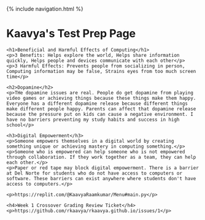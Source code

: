 {% include navigation.html %}

<html>
  <head><title>Page 1</title></head>
  <body>
    <h1>Kaavya's Test Prep Page</h1>
  


    <h1>Beneficial and Harmful Effects of Computing</h1>
    <p>3 Benefits: Helps explore the world, Helps share information quickly, Helps people and devices communicate with each other</p>
    <p>3 Harmful Effects: Prevents people from socializing in person, Computing information may be false, Strains eyes from too much screen time</p>
    
    <h2>Dopamine</h2>
    <p>THe dopamine issues are real. People do get dopamine from playing video games or achieving things because these things make them happy. Everyone has a different dopamine release because different things make different people happy. Parents can affect that dopamine release because the pressure put on kids can cause a negative environment. I have no barriers preventing my study habits and success in high school</p>

    <h3>Digital Empowerment</h3>
    <p>Someone empowers themselves in a digital world by creating something unique or achieving mastery in computing something.</p>
    <p>Someone who is empowered can help someone who is not empowered through collaboration. If they work together as a team, they can help each other.</p>
    <p>Paper or red tape may block digital empowerment. There is a barrier at Del Norte for students who do not have access to computers or software. These barriers can exist anywhere where students don't have access to computers.</p>
    
    <p>https://replit.com/@KaavyaRaamkumar/Menu#main.py</p>
    
    <h4>Week 1 Crossover Grading Review Ticket</h4>
    <p>https://github.com/rkaavya/rkaavya.github.io/issues/1</p>


